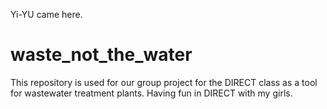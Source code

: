 Yi-YU came here.
# waste_not_the_water
This repository is used for our group project for the DIRECT class as a tool for wastewater treatment plants.
Having fun in DIRECT with my girls.